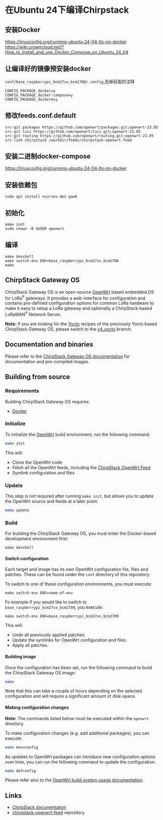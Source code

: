 # 在Ubuntu 24下编译Chirpstack
## 安装Docker
https://linuxconfig.org/running-ubuntu-24-04-lts-on-docker
https://wiki.crowncloud.net/?How_to_Install_and_use_Docker_Compose_on_Ubuntu_24_04

## 让编译好的镜像预安装docker
`conf/base_raspberrypi_bcm27xx_bcm2708/.config`,去掉前面的注释
```
CONFIG_PACKAGE_docker=y
CONFIG_PACKAGE_docker-compose=y
CONFIG_PACKAGE_dockerd=y
```


## 修改feeds.conf.default
```
src-git packages https://github.com/openwrt/packages.git;openwrt-23.05
src-git luci https://github.com/openwrt/luci.git;openwrt-23.05
src-git routing https://github.com/openwrt/routing.git;openwrt-23.05
src-link chirpstack /workdir/feeds/chirpstack-openwrt-feed
```
## 安装二进制docker-compose
https://linuxconfig.org/running-ubuntu-24-04-lts-on-docker

## 安装依赖包
```
sudo apt install ncurses-dev gawk  

```

## 初始化
```
make init
sudo chown -R $USER openwrt
```

## 编译
```
make devshell
make switch-env ENV=base_raspberrypi_bcm27xx_bcm2708
make
```

## ChirpStack Gateway OS

ChirpStack Gateway OS is an open-source [OpenWrt](https://openwrt.org/) based
embedded OS for LoRa<sup>&reg;</sup> gateways. It provides a web-interface for
configuration and contains pre-defined configuration options for common
LoRa hardware to make it easy to setup a LoRa gateway and optionally a
ChirpStack-based LoRaWAN<sup>&reg;</sup> Network Server.

**Note:** If you are looking for the [Yocto](https://www.yoctoproject.org/)
recipes of the previously Yocto based ChirpStack Gateway OS, please switch to
the [v4_yocto](https://github.com/chirpstack/chirpstack-gateway-os/tree/v4_yocto)
branch.

## Documentation and binaries

Please refer to the [ChirpStack Gateway OS documentation](https://www.chirpstack.io/docs/chirpstack-gateway-os/)
for documentation and pre-compiled images.

## Building from source

### Requirements

Building ChirpStack Gateway OS requires:

* [Docker](https://www.docker.com/)

### Initialize

To initialize the [OpenWrt](https://openwrt.org/) build environment, run the
following command:

```bash
make init
```

This will:

* Clone the OpenWrt code
* Fetch all the OpenWrt feeds, including the [ChirpStack OpenWrt Feed](https://github.com/chirpstack/chirpstack-openwrt-feed)
* Symlink configuration and files

### Update

This step is not required after running `make init`, but allows you to update
the OpenWrt source and feeds at a later point:

```bash
make update
```

### Build

For building the ChirpStack Gateway OS, you must enter the Docker-based
development environment first:

```
make devshell
```

#### Switch configuration

Each target and image has its own OpenWrt configuration file, files and
patches. These can be found under the `conf` directory of this repository.

To switch to one of these configuration environments, you must execute:

```
make switch-env ENV=name-of-env
```

Fo example if you would like to switch to `base_raspberrypi_bcm27xx_bcm2709`,
you execute:

```
make switch-env ENV=base_raspberrypi_bcm27xx_bcm2709
```

This will:

* Undo all previously applied patches.
* Update the symlinks for OpenWrt configuration and files.
* Apply all patches. 

#### Building image

Once the configuration has been set, run the following command to build the
ChirpStack Gateway OS image:

```bash
make
```

Note that this can take a couple of hours depending on the selected
configuration and will require a significant amount of disk-space.

#### Making configuration changes

**Note:** The commands listed below must be executed within the `openwrt`
directory.

To make configuration changes (e.g. add additional packages), you can execute:

```bash
make menuconfig
```

As updates to OpenWrt packages can introduce new configuration options over
time, you can run the following command to update the configuration:

```bash
make defconfig
```

Please refer also to the [OpenWrt build system usage documentation](https://openwrt.org/docs/guide-developer/toolchain/use-buildsystem).

## Links

* [ChirpStack documentation](https://www.chirpstack.io/)
* [chirpstack-openwrt-feed](https://github.com/chirpstack/chirpstack-openwrt-feed) repository
